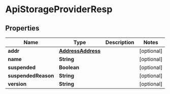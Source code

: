 # ApiStorageProviderResp

## Properties
Name | Type | Description | Notes
------------ | ------------- | ------------- | -------------
**addr** | [**AddressAddress**](AddressAddress.md) |  |  [optional]
**name** | **String** |  |  [optional]
**suspended** | **Boolean** |  |  [optional]
**suspendedReason** | **String** |  |  [optional]
**version** | **String** |  |  [optional]
